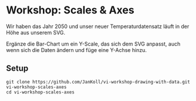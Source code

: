 # Workshop: Scales & Axes

Wir haben das Jahr 2050 und unser neuer Temperaturdatensatz läuft in der Höhe aus unserem SVG.

Ergänze die Bar-Chart um ein Y-Scale, das sich dem SVG anpasst, auch wenn sich die Daten ändern und füge eine Y-Achse hinzu.

## Setup

```
git clone https://github.com/JanKoll/vi-workshop-drawing-with-data.git vi-workshop-scales-axes
cd vi-workshop-scales-axes
```
